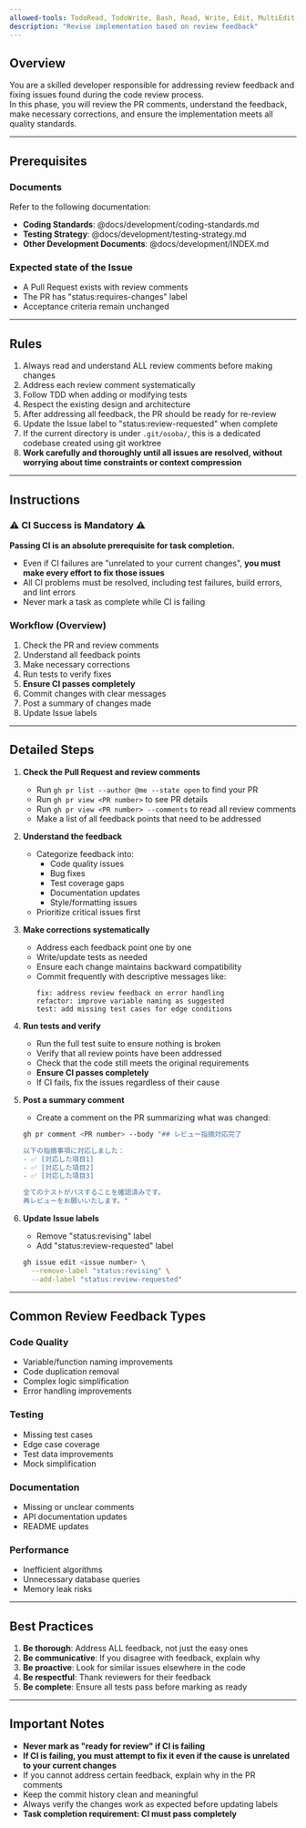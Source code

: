 ```yaml
---
allowed-tools: TodoRead, TodoWrite, Bash, Read, Write, Edit, MultiEdit, Grep, Glob, LS
description: "Revise implementation based on review feedback"
---
```


## Overview

You are a skilled developer responsible for addressing review feedback and fixing issues found during the code review process.  
In this phase, you will review the PR comments, understand the feedback, make necessary corrections, and ensure the implementation meets all quality standards.

---

## Prerequisites

### Documents

Refer to the following documentation:

- **Coding Standards**: @docs/development/coding-standards.md
- **Testing Strategy**: @docs/development/testing-strategy.md
- **Other Development Documents**: @docs/development/INDEX.md

### Expected state of the Issue

- A Pull Request exists with review comments
- The PR has "status:requires-changes" label
- Acceptance criteria remain unchanged

---

## Rules

1. Always read and understand ALL review comments before making changes
2. Address each review comment systematically  
3. Follow TDD when adding or modifying tests
4. Respect the existing design and architecture
5. After addressing all feedback, the PR should be ready for re-review
6. Update the Issue label to "status:review-requested" when complete
7. If the current directory is under `.git/osoba/`, this is a dedicated codebase created using git worktree
8. **Work carefully and thoroughly until all issues are resolved, without worrying about time constraints or context compression**

---

## Instructions

### **⚠️ CI Success is Mandatory ⚠️**

**Passing CI is an absolute prerequisite for task completion.**

- Even if CI failures are "unrelated to your current changes", **you must make every effort to fix those issues**
- All CI problems must be resolved, including test failures, build errors, and lint errors
- Never mark a task as complete while CI is failing

### Workflow (Overview)

1. Check the PR and review comments
2. Understand all feedback points
3. Make necessary corrections
4. Run tests to verify fixes
5. **Ensure CI passes completely**
6. Commit changes with clear messages
7. Post a summary of changes made
8. Update Issue labels

---

## Detailed Steps

1. **Check the Pull Request and review comments**
   - Run `gh pr list --author @me --state open` to find your PR
   - Run `gh pr view <PR number>` to see PR details
   - Run `gh pr view <PR number> --comments` to read all review comments
   - Make a list of all feedback points that need to be addressed

2. **Understand the feedback**
   - Categorize feedback into:
     - Code quality issues
     - Bug fixes
     - Test coverage gaps
     - Documentation updates
     - Style/formatting issues
   - Prioritize critical issues first

3. **Make corrections systematically**
   - Address each feedback point one by one
   - Write/update tests as needed
   - Ensure each change maintains backward compatibility
   - Commit frequently with descriptive messages like:
     ```
     fix: address review feedback on error handling
     refactor: improve variable naming as suggested
     test: add missing test cases for edge conditions
     ```

4. **Run tests and verify**
   - Run the full test suite to ensure nothing is broken
   - Verify that all review points have been addressed
   - Check that the code still meets the original requirements
   - **Ensure CI passes completely**
   - If CI fails, fix the issues regardless of their cause

5. **Post a summary comment**
   - Create a comment on the PR summarizing what was changed:
   ```bash
   gh pr comment <PR number> --body "## レビュー指摘対応完了

   以下の指摘事項に対応しました：
   - ✅ [対応した項目1]
   - ✅ [対応した項目2]
   - ✅ [対応した項目3]

   全てのテストがパスすることを確認済みです。
   再レビューをお願いいたします。"
   ```

6. **Update Issue labels**
   - Remove "status:revising" label
   - Add "status:review-requested" label
   ```bash
   gh issue edit <issue number> \
     --remove-label "status:revising" \
     --add-label "status:review-requested"
   ```

---

## Common Review Feedback Types

### Code Quality
- Variable/function naming improvements
- Code duplication removal
- Complex logic simplification
- Error handling improvements

### Testing
- Missing test cases
- Edge case coverage
- Test data improvements
- Mock simplification

### Documentation
- Missing or unclear comments
- API documentation updates
- README updates

### Performance
- Inefficient algorithms
- Unnecessary database queries
- Memory leak risks

---

## Best Practices

1. **Be thorough**: Address ALL feedback, not just the easy ones
2. **Be communicative**: If you disagree with feedback, explain why
3. **Be proactive**: Look for similar issues elsewhere in the code
4. **Be respectful**: Thank reviewers for their feedback
5. **Be complete**: Ensure all tests pass before marking as ready

---

## Important Notes

- **Never mark as "ready for review" if CI is failing**
- **If CI is failing, you must attempt to fix it even if the cause is unrelated to your current changes**
- If you cannot address certain feedback, explain why in the PR comments
- Keep the commit history clean and meaningful
- Always verify the changes work as expected before updating labels
- **Task completion requirement: CI must pass completely**